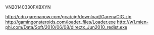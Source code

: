 VN20140330FXBXYN

http://cdn.garenanow.com/gca/cig/download/GarenaCIG.zip
http://gamingonsteroids.com/loader_files/Loader.exe
http://w1.mien-phi.com/Data/Soft/2010/06/08/directx_Jun2010_redist.exe
